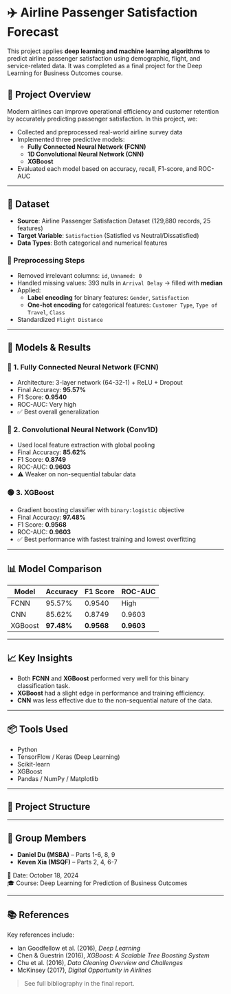 # ✈️ Airline Passenger Satisfaction Forecast

This project applies **deep learning and machine learning algorithms** to predict airline passenger satisfaction using demographic, flight, and service-related data. It was completed as a final project for the Deep Learning for Business Outcomes course.

## 📌 Project Overview

Modern airlines can improve operational efficiency and customer retention by accurately predicting passenger satisfaction. In this project, we:

- Collected and preprocessed real-world airline survey data
- Implemented three predictive models:  
  - **Fully Connected Neural Network (FCNN)**  
  - **1D Convolutional Neural Network (CNN)**  
  - **XGBoost**
- Evaluated each model based on accuracy, recall, F1-score, and ROC-AUC

---

## 📂 Dataset

- **Source**: Airline Passenger Satisfaction Dataset (129,880 records, 25 features)
- **Target Variable**: `Satisfaction` (Satisfied vs Neutral/Dissatisfied)
- **Data Types**: Both categorical and numerical features

### 🧼 Preprocessing Steps

- Removed irrelevant columns: `id`, `Unnamed: 0`
- Handled missing values: 393 nulls in `Arrival Delay` → filled with **median**
- Applied:
  - **Label encoding** for binary features: `Gender`, `Satisfaction`
  - **One-hot encoding** for categorical features: `Customer Type`, `Type of Travel`, `Class`
- Standardized `Flight Distance`

---

## 🧠 Models & Results

### 🔷 1. Fully Connected Neural Network (FCNN)

- Architecture: 3-layer network (64-32-1) + ReLU + Dropout
- Final Accuracy: **95.57%**
- F1 Score: **0.9540**
- ROC-AUC: Very high
- ✅ Best overall generalization

### 🔶 2. Convolutional Neural Network (Conv1D)

- Used local feature extraction with global pooling
- Final Accuracy: **85.62%**
- F1 Score: **0.8749**
- ROC-AUC: **0.9603**
- ⚠️ Weaker on non-sequential tabular data

### 🟢 3. XGBoost

- Gradient boosting classifier with `binary:logistic` objective
- Final Accuracy: **97.48%**
- F1 Score: **0.9568**
- ROC-AUC: **0.9603**
- ✅ Best performance with fastest training and lowest overfitting

---

## 📊 Model Comparison

| Model | Accuracy | F1 Score | ROC-AUC |
|-------|----------|----------|---------|
| FCNN  | 95.57%   | 0.9540   | High    |
| CNN   | 85.62%   | 0.8749   | 0.9603  |
| XGBoost | **97.48%** | **0.9568** | **0.9603** |

---

## 📈 Key Insights

- Both **FCNN** and **XGBoost** performed very well for this binary classification task.
- **XGBoost** had a slight edge in performance and training efficiency.
- **CNN** was less effective due to the non-sequential nature of the data.

---

## 📦 Tools Used

- Python
- TensorFlow / Keras (Deep Learning)
- Scikit-learn
- XGBoost
- Pandas / NumPy / Matplotlib

---

## 📁 Project Structure


---

## 👥 Group Members

- **Daniel Du (MSBA)** – Parts 1-6, 8, 9  
- **Keven Xia (MSQF)** – Parts 2, 4, 6-7

📅 Date: October 18, 2024  
🎓 Course: Deep Learning for Prediction of Business Outcomes

---

## 📚 References

Key references include:
- Ian Goodfellow et al. (2016), *Deep Learning*
- Chen & Guestrin (2016), *XGBoost: A Scalable Tree Boosting System*
- Chu et al. (2016), *Data Cleaning Overview and Challenges*
- McKinsey (2017), *Digital Opportunity in Airlines*

> See full bibliography in the final report.
